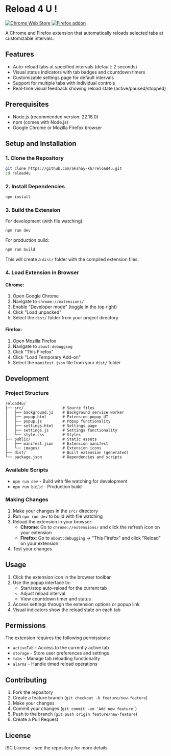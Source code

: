 # Reload 4 U !

[![Chrome Web Store](https://img.shields.io/badge/chrome-web%20store-brightgreen.svg)](https://chromewebstore.google.com/detail/reload-4-u/eklchcbdgnldjjkfgbpogblkfkmpmdph)
[![Firefox addon](https://img.shields.io/badge/firefox-addon-brightgreen.svg)](https://addons.mozilla.org/en-US/firefox/addon/reload4u/)

A Chrome and Firefox extension that automatically reloads selected tabs at customizable intervals.

## Features

- Auto-reload tabs at specified intervals (default: 2 seconds)
- Visual status indicators with tab badges and countdown timers
- Customizable settings page for default intervals
- Support for multiple tabs with individual controls
- Real-time visual feedback showing reload state (active/paused/stopped)

## Prerequisites

- Node.js (recommended version: 22.18.0)
- npm (comes with Node.js)
- Google Chrome or Mozilla Firefox browser

## Setup and Installation

### 1. Clone the Repository

```bash
git clone https://github.com/akshay-kh/reload4u.git
cd reload4u
```

### 2. Install Dependencies

```bash
npm install
```

### 3. Build the Extension

For development (with file watching):
```bash
npm run dev
```

For production build:
```bash
npm run build
```

This will create a `dist/` folder with the compiled extension files.

### 4. Load Extension in Browser

#### Chrome:
1. Open Google Chrome
2. Navigate to `chrome://extensions/`
3. Enable "Developer mode" (toggle in the top right)
4. Click "Load unpacked"
5. Select the `dist/` folder from your project directory

#### Firefox:
1. Open Mozilla Firefox
2. Navigate to `about:debugging`
3. Click "This Firefox"
4. Click "Load Temporary Add-on"
5. Select the `manifest.json` file from your `dist/` folder

## Development

### Project Structure

```
reload4u/
├── src/                 # Source files
│   ├── background.js    # Background service worker
│   ├── popup.html       # Extension popup UI
│   ├── popup.js         # Popup functionality
│   ├── settings.html    # Settings page
│   ├── settings.js      # Settings functionality
│   └── style.css        # Styles
├── public/              # Static assets
│   ├── manifest.json    # Extension manifest
│   └── images/          # Extension icons
├── dist/                # Built extension (generated)
└── package.json         # Dependencies and scripts
```

### Available Scripts

- `npm run dev` - Build with file watching for development
- `npm run build` - Production build

### Making Changes

1. Make your changes in the `src/` directory
2. Run `npm run dev` to build with file watching
3. Reload the extension in your browser:
   - **Chrome**: Go to `chrome://extensions/` and click the refresh icon on your extension
   - **Firefox**: Go to `about:debugging` → "This Firefox" and click "Reload" on your extension
4. Test your changes

## Usage

1. Click the extension icon in the browser toolbar
2. Use the popup interface to:
   - Start/stop auto-reload for the current tab
   - Adjust reload interval
   - View countdown timer and status
3. Access settings through the extension options or popup link
4. Visual indicators show the reload state on each tab

## Permissions

The extension requires the following permissions:
- `activeTab` - Access to the currently active tab
- `storage` - Store user preferences and settings
- `tabs` - Manage tab reloading functionality
- `alarms` - Handle timed reload operations

## Contributing

1. Fork the repository
2. Create a feature branch (`git checkout -b feature/new-feature`)
3. Make your changes
4. Commit your changes (`git commit -am 'Add new feature'`)
5. Push to the branch (`git push origin feature/new-feature`)
6. Create a Pull Request

## License

ISC License - see the repository for more details.
